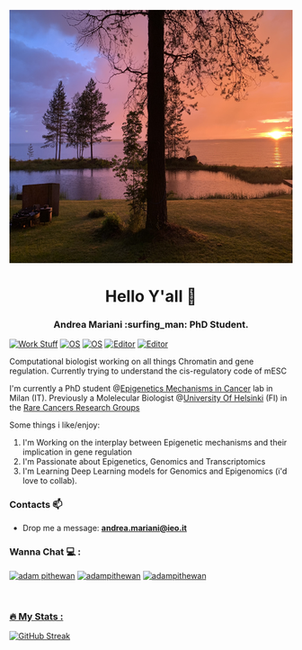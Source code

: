 <p align="center">
  <img width="800" height="450" src="https://github.com/AndreaMariani-AM/AndreaMariani-AM/blob/main/IMG_3611-1.jpg">
</p>

<h1 align="center">Hello Y'all 👊</h1>
<h3 align="center">Andrea Mariani :surfing_man: PhD Student.</h3>

[![Work Stuff](https://img.shields.io/badge/My%20job-IEO-success?style=flat-square&logo=IEO&logoColor=white)]([https://www.research.ieo.it/emanuel-michele-soda/](https://www.research.ieo.it/andrea-mariani/))
[![OS](https://img.shields.io/badge/OS-macOS-informational?style=flat-square&logo=apple&logoColor=white)](https://en.wikipedia.org/wiki/MacOS)
[![OS](https://img.shields.io/badge/OS-Linux-informational?style=flat-square&logo=linux&logoColor=white)](https://en.wikipedia.org/wiki/Linux)
[![Editor](https://img.shields.io/badge/Editor-VSCode-blue?style=flat-square&logo=visual-studio-code&logoColor=white)](https://code.visualstudio.com/)
[![Editor](https://img.shields.io/badge/Editor-rstudio-blue?style=flat-square&logo=Rstudio&logoColor=white)](https://www.rstudio.com/)

Computational biologist working on all things Chromatin and gene regulation. Currently trying to understand the cis-regulatory code of mESC

I'm currently a PhD student @[Epigenetics Mechanisms in Cancer](https://www.research.ieo.it/research-and-technology/principal-investigators/epigenetic-mechanisms-in-cancer/) lab in Milan (IT). Previously a Molelecular Biologist @[University Of Helsinki](https://www.helsinki.fi/en) (FI) in the [Rare Cancers Research Groups](https://www2.helsinki.fi/en/researchgroups/rare-cancers-research-group/group)

Some things i like/enjoy:
1) I'm Working on the interplay between Epigenetic mechanisms and their implication in gene regulation 
2) I'm Passionate about Epigenetics, Genomics and Transcriptomics
3) I'm Learning Deep Learning models for Genomics and Epigenomics (i'd love to collab).

### Contacts 📫

- Drop me a message: **andrea.mariani@ieo.it** 


<h3 align="left">Wanna Chat 💻 :</h3>
<p align="left">
  <a href="https://www.linkedin.com/in/andrea-mariani-584138175/" target="blank"><img align="center"
      src="https://raw.githubusercontent.com/rahuldkjain/github-profile-readme-generator/master/src/images/icons/Social/linked-in-alt.svg"
      alt="adam pithewan" height="30" width="40" /></a>
   <a href="https://twitter.com/Andrea1Mariani" target="blank"><img align="center"
      src="https://raw.githubusercontent.com/rahuldkjain/github-profile-readme-generator/master/src/images/icons/Social/twitter.svg"
      alt="adampithewan" height="30" width="40" /></a>
  <a href="https://www.instagram.com/andrea__.mariani/" target="blank"><img align="center"
      src="https://raw.githubusercontent.com/rahuldkjain/github-profile-readme-generator/master/src/images/icons/Social/instagram.svg"
      alt="adampithewan" height="30" width="40" /></a>
      
<div id="badges", align="left">
  <a href="views counter">
    <img src="https://komarev.com/ghpvc/?username=AndreaMariani-AM&style=flat-square&color=red" alt=""/>
</div>
  
### :fire: My Stats :
[![GitHub Streak](https://streak-stats.demolab.com/?user=AndreaMariani-Am)](https://git.io/streak-stats)
  
<!--
**AndreaMariani-AM/AndreaMariani-AM** is a ✨ _special_ ✨ repository because its `README.md` (this file) appears on your GitHub profile.

Here are some ideas to get you started:

- 🔭 I’m currently working on ...
- 🌱 I’m currently learning ...
- 👯 I’m looking to collaborate on ...
- 🤔 I’m looking for help with ...
- 💬 Ask me about ...
- 📫 How to reach me: ...
- 😄 Pronouns: ...
- ⚡ Fun fact: ...
-->
